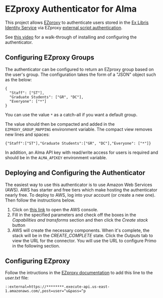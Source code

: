# EZproxy Authenticator for Alma
This project allows [EZproxy](https://www.oclc.org/en/ezproxy.html) to authenticate users stored in the [Ex Libris Identity Service](https://knowledge.exlibrisgroup.com/Alma/Product_Documentation/010Alma_Online_Help_(English)/090Integrations_with_External_Systems/060Authentication/Ex_Libris_Identity_Service) via EZproxy [external script authentication](https://help.oclc.org/Library_Management/EZproxy/Authenticate_users/EZproxy_authentication_methods/External_script_authentication). 

See [this video](https://youtu.be/28itZYbVUdo) for a walk-through of installing and configuring the authenticator.

## Configuring EZproxy Groups
The authenticator can be configured to return an EZproxy group based on the user's group. The configuration takes the form of a "JSON" object such as the below:
```
{ 
  "Staff": ["ST"],
  "Graduate Students": ["GR", "DC"],
  "Everyone": ["*"]
}
```

You can use the value `*` as a catch-all if you want a default group.

The value should then be compacted and added in the `EZPROXY_GROUP_MAPPING` environment variable. The compact view removes new lines and spaces:
```
{"Staff":["ST"],"Graduate Students":["GR", "DC"],"Everyone": ["*"]}
```

In addition, an Alma API key with read/write access for users is required and should be in the `ALMA_APIKEY` environment variable.

## Deploying and Configuring the Authenticator
The easiest way to use this authenticator is to use Amazon Web Services (AWS). AWS has starter and free tiers which make hosting the authenticator nearly free. To deploy to AWS, log into your account (or create a new one). Then follow the instructions below.

1. Click on [this link](https://console.aws.amazon.com/cloudformation/home?#/stacks/create/review?templateURL=https://almadtest.s3.amazonaws.com/sam/exl-ezproxy-authenticator/cloudformation.packaged.yaml&stackName=ExlEZproxyAuthenticator) to open the AWS console.
1. Fill in the specified parameters and check off the boxes in the *Capabilities and transforms* section and then click the *Create stack* button
1. AWS will create the necessary components. When it's complete, the stack will be in the *CREATE_COMPLETE* state. Click the *Outputs* tab to view the URL for the connector. You will use the URL to configure Primo in the following section.

## Configuring EZproxy
Follow the intructions in the [EZproxy documentation](https://help.oclc.org/Library_Management/EZproxy/Authenticate_users/EZproxy_authentication_methods/External_script_authentication) to add this line to the *user.txt* file:
```
::external=https://********.execute-api.us-east-1.amazonaws.com/,post=user=^u&pass=^p
```
